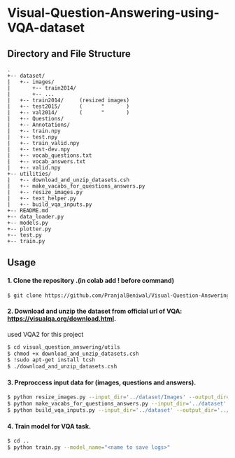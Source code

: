 # Visual-Question-Answering-using-VQA-dataset

## Directory and File Structure
```
.
+-- dataset/
|   +-- images/ 
|       +-- train2014/
|       +-- ...
|   +-- train2014/     (resized images)
|   +-- test2015/      (      "       )
|   +-- val2014/       (      "       )
|   +-- Questions/
|   +-- Annotations/
|   +-- train.npy
|   +-- test.npy
|   +-- train_valid.npy
|   +-- test-dev.npy
|   +-- vocab_questions.txt
|   +-- vocab_answers.txt
|   +-- valid.npy
+-- utilities/
|   +-- download_and_unzip_datasets.csh
|   +-- make_vacabs_for_questions_answers.py
|   +-- resize_images.py
|   +-- text_helper.py
|   +-- build_vqa_inputs.py
+-- README.md
+-- data_loader.py
+-- models.py
+-- plotter.py
+-- test.py
+-- train.py
```

## Usage 

#### 1. Clone the repository .(in colab add ! before command)
```bash
$ git clone https://github.com/PranjalBeniwal/Visual-Question-Answering-using-VQA-dataset.git
```

#### 2. Download and unzip the dataset from official url of VQA: https://visualqa.org/download.html.
used VQA2 for this project
```bash
$ cd visual_question_answering/utils
$ chmod +x download_and_unzip_datasets.csh
$ !sudo apt-get install tcsh
$ ./download_and_unzip_datasets.csh
```

#### 3. Preproccess input data for (images, questions and answers).

```bash
$ python resize_images.py --input_dir='../dataset/Images' --output_dir='../dataset'  
$ python make_vacabs_for_questions_answers.py --input_dir='../dataset'
$ python build_vqa_inputs.py --input_dir='../dataset' --output_dir='../dataset'
```

#### 4. Train model for VQA task.

```bash
$ cd ..
$ python train.py --model_name="<name to save logs>" 
```


